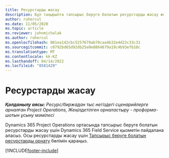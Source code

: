 ```yaml
---
title: Ресурстарды жасау
description: Бұл тақырыпта тапсырыс беруге болатын ресурстарды жасау жолы туралы ақпаратқа сілтеме берілген.
author: ruhercul
ms.date: 11/05/2020
ms.topic: article
ms.reviewer: johnmichalak
ms.author: ruhercul
ms.openlocfilehash: 081ea142cbc5257679ab78caa4b32e4d22c33c31
ms.sourcegitcommit: c0792bd65d92db25e0e8864879a19c4b93efb10c
ms.translationtype: MT
ms.contentlocale: kk-KZ
ms.lasthandoff: 04/14/2022
ms.locfileid: "8581429"
---
```

# <a name="create-resources"></a>Ресурстарды жасау

_**Қолданылу аясы:** Ресурс/биржадан тыс негіздегі сценарийлерге арналған Project Operations, Жеңілдетілген орналастыру - проформа-шотын ұсыну мәмілесі_

Dynamics 365 Project Operations ортасында тапсырыс беруге болатын ресурстарды жасау үшін Dynamics 365 Field Service қызметін пайдалана аласыз. Осы ресурстарды жасау үшін [Тапсырыс беруге болатын ресурстарды орнату](/dynamics365/field-service/set-up-bookable-resources) бөлімін қараңыз.


[!INCLUDE[footer-include](../includes/footer-banner.md)]